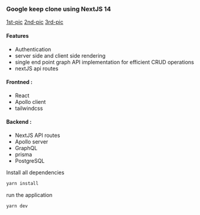 ### Google keep clone using NextJS 14

[1st-pic]('./screenshots/pic1.png')
[2nd-pic]('./screenshots/pic2.png')
[3rd-pic]('./screenshots/pic3.png')


#### Features
- Authentication
- server side and client side rendering
- single end point graph API implementation for efficient CRUD operations
- nextJS api routes

#### Frontned :
- React
- Apollo client
- tailwindcss

#### Backend :
- NextJS API routes
- Apollo server
- GraphQL
- prisma
- PostgreSQL

Install all dependencies
```bash
yarn install
```

run the application
```bash
yarn dev
```
